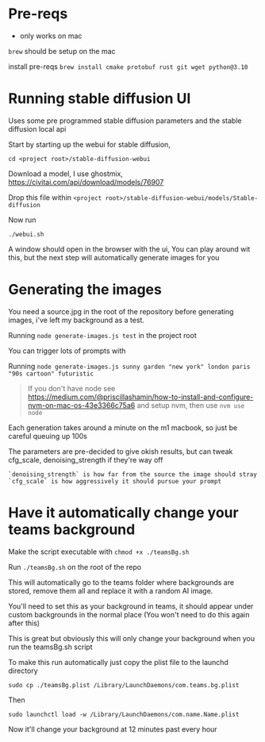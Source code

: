 # Pre-reqs

* only works on mac

`brew` should be setup on the mac 

install pre-reqs
`brew install cmake protobuf rust git wget python@3.10`

# Running stable diffusion UI

Uses some pre programmed stable diffusion parameters and the stable diffusion local api

Start by starting up the webui for stable diffusion,

`cd <project root>/stable-diffusion-webui`

Download a model, I use ghostmix, https://civitai.com/api/download/models/76907

Drop this file within `<project root>/stable-diffusion-webui/models/Stable-diffusion`

Now run 

`./webui.sh`

A window should open in the browser with the ui, You can play around wit this, but the next step will automatically generate images for you

# Generating the images

You need a source.jpg in the root of the repository before generating images, i've left my background as a test.

Running `node generate-images.js test` in the project root

You can trigger lots of prompts with

Running `node generate-images.js sunny garden "new york" london paris "90s cartoon" futuristic`

> If you don't have node see https://medium.com/@priscillashamin/how-to-install-and-configure-nvm-on-mac-os-43e3366c75a6 and setup nvm, then use `nvm use node`

Each generation takes around a minute on the m1 macbook, so just be careful queuing up 100s

The parameters are pre-decided to give okish results, but can tweak cfg_scale, denoising_strength if they're way off

    `denoising_strength` is how far from the source the image should stray
    `cfg_scale` is how aggressively it should pursue your prompt

# Have it automatically change your teams background

Make the script executable with `chmod +x ./teamsBg.sh`

Run `./teamsBg.sh` on the root of the repo

This will automatically go to the teams folder where backgrounds are stored, remove them all and replace it with a random AI image.

You'll need to set this as your background in teams, it should appear under custom backgrounds in the normal place (You won't need to do this again after this)

This is great but obviously this will only change your background when you run the teamsBg.sh script

To make this run automatically just copy the plist file to the launchd directory

`sudo cp ./teamsBg.plist /Library/LaunchDaemons/com.teams.bg.plist`

Then

`sudo launchctl load -w /Library/LaunchDaemons/com.name.Name.plist`

Now it'll change your background at 12 minutes past every hour
